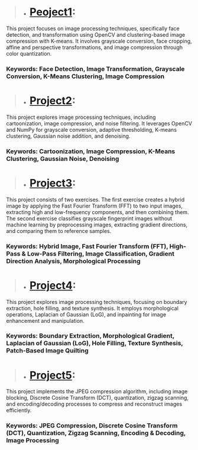 > - # [Peoject1](https://colab.research.google.com/drive/18b-PIifJlUZobh9p-Odk3gjS6QKSQI1s?usp=sharing):
This project focuses on image processing techniques, specifically face detection, and transformation using OpenCV and clustering-based image compression with K-means. It involves grayscale conversion, face cropping, affine and perspective transformations, and image compression through color quantization.
### Keywords: **Face Detection, Image Transformation, Grayscale Conversion, K-Means Clustering, Image Compression**
> - # [Project2](https://colab.research.google.com/drive/1ACaLJaJkvE0B4WCXPyAWHzAHImfoTxqv?usp=sharing):
This project explores image processing techniques, including cartoonization, image compression, and noise filtering. It leverages OpenCV and NumPy for grayscale conversion, adaptive thresholding, K-means clustering, Gaussian noise addition, and denoising.
### Keywords: **Cartoonization, Image Compression, K-Means Clustering, Gaussian Noise, Denoising**
> - # [Project3](https://colab.research.google.com/drive/1Ow1Wqt-70UG8cOrBQKyCzV2tXHA9sLJq?usp=sharing):
This project consists of two exercises. The first exercise creates a hybrid image by applying the Fast Fourier Transform (FFT) to two input images, extracting high and low-frequency components, and then combining them. The second exercise classifies grayscale fingerprint images without machine learning by preprocessing images, extracting gradient directions, and comparing them to reference samples.
### Keywords: **Hybrid Image, Fast Fourier Transform (FFT), High-Pass & Low-Pass Filtering, Image Classification, Gradient Direction Analysis, Morphological Processing**
> - # [Project4](https://colab.research.google.com/drive/1IKUpb1Fo0769nr1VR0eEaKxgiKa7wcfT?usp=sharing):
This project explores image processing techniques, focusing on boundary extraction, hole filling, and texture synthesis. It employs morphological operations, Laplacian of Gaussian (LoG), and inpainting for image enhancement and manipulation.
### Keywords: **Boundary Extraction, Morphological Gradient, Laplacian of Gaussian (LoG), Hole Filling, Texture Synthesis, Patch-Based Image Quilting**
> - # [Project5](https://colab.research.google.com/drive/1IKUpb1Fo0769nr1VR0eEaKxgiKa7wcfT?usp=sharing):
This project implements the JPEG compression algorithm, including image blocking, Discrete Cosine Transform (DCT), quantization, zigzag scanning, and encoding/decoding processes to compress and reconstruct images efficiently.
### Keywords: **JPEG Compression, Discrete Cosine Transform (DCT), Quantization, Zigzag Scanning, Encoding & Decoding, Image Processing**
